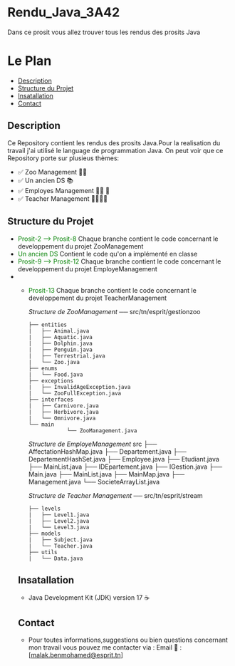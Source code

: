 # Rendu_Java_3A42
Dans ce prosit vous allez trouver tous les rendus des prosits Java
# Le Plan
 - [Description](#description)
 - [Structure du Projet](#structure-du-projet)
 - [Insatallation](#installation)
 - [Contact](#contact)
## Description
Ce Repository contient les rendus des prosits Java.Pour la realisation du travail j'ai utilisé le language de programmation Java.
On peut voir que ce Repository porte sur plusieus thèmes:
 -  ✅ Zoo Management 🦓🐬
 -  ✅ Un ancien DS 📚
 -  ✅ Employes Management 👨‍💼 🏢
 -  ✅ Teacher Management 👩‍🏫👨‍🏫
## Structure du Projet 
- <font color="green"> Prosit-2 --> Prosit-8 </font> Chaque branche contient le code concernant le developpement du projet ZooManagement 
- <font color="green"> Un ancien DS </font> Contient le code qu'on a implémenté en classe
- <font color="green"> Prosit-9 --> Prosit-12 </font> Chaque branche contient le code concernant le developpement du projet EmployeManagement
- - <font color="green"> Prosit-13 </font> Chaque branche contient le code concernant le developpement du projet TeacherManagement
     
       *Structure de ZooManagement* 
	   ── src/tn/esprit/gestionzoo
      
		├── entities
		|   ├── Animal.java
		|   ├── Aquatic.java
		|   ├── Dolphin.java
		|   ├── Penguin.java
		|   ├── Terrestrial.java
		|   └── Zoo.java
		├── enums
		|   └── Food.java
		├── exceptions
		|   ├── InvalidAgeException.java
		|   └── ZooFullException.java
		├── interfaces
		|   ├── Carnivore.java
		|   ├── Herbivore.java
		|   └── Omnivore.java
		└── main
                    └── ZooManagement.java

      *Structure de EmployeManagement*
      src
		   ├── AffectationHashMap.java
		   ├── Departement.java
		   ├── DepartementHashSet.java
		   ├── Employee.java
		   ├── Etudiant.java
		   ├── MainList.java
		   ├── IDEpartement.java
		   ├── IGestion.java
		   ├── Main.java
		   ├── MainList.java
  		   ├── MainMap.java
		   ├── Management.java
		   └── SocieteArrayList.java

    *Structure de Teacher Management* 
	   ── src/tn/esprit/stream
      
		├── levels
		|   ├── Level1.java
		|   ├── Level2.java
		|   └── Level3.java
		├── models
		|   ├── Subject.java
		|   └── Teacher.java
		├── utils
		|   └── Data.java
		

   ## Insatallation
   - Java Development Kit (JDK) version 17 ☕️
   ## Contact
   - Pour toutes informations,suggestions ou bien questions concernant mon travail vous pouvez 
   me contacter via :
     Email 📧 : [malak.benmohamed@esprit.tn]
    
     
     

	
  
  
  

   

